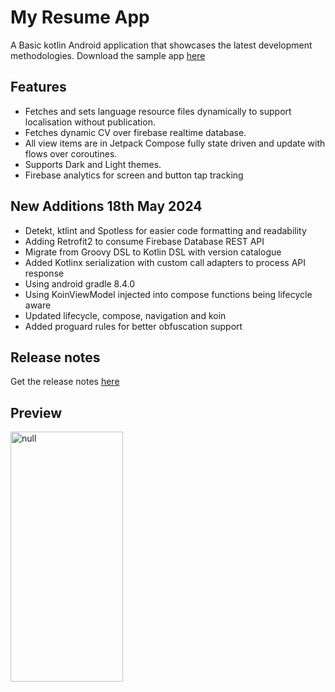 # My Resume App

A Basic kotlin Android application that showcases the latest development methodologies. 
Download the sample app [here](https://github.com/mughalasim/cv/raw/master/app/release/My%20Resume.apk)

## Features
- Fetches and sets language resource files dynamically to support localisation without publication.
- Fetches dynamic CV over firebase realtime database.
- All view items are in Jetpack Compose fully state driven and update with flows over coroutines.
- Supports Dark and Light themes.
- Firebase analytics for screen and button tap tracking

## New Additions 18th May 2024
- Detekt, ktlint and Spotless for easier code formatting and readability
- Adding Retrofit2 to consume Firebase Database REST API
- Migrate from Groovy DSL to Kotlin DSL with version catalogue
- Added Kotlinx serialization with custom call adapters to process API response
- Using android gradle 8.4.0
- Using KoinViewModel injected into compose functions being lifecycle aware
- Updated lifecycle, compose, navigation and koin
- Added proguard rules for better obfuscation support

## Release notes 
Get the release notes [here](https://github.com/mughalasim/cv/releases)


## Preview
<img 
    src="https://github.com/mughalasim/cv/blob/master/images/video.gif" 
    width="180" height="400" alt="null"
/>
